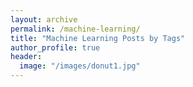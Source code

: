 ```yaml
---
layout: archive
permalink: /machine-learning/
title: "Machine Learning Posts by Tags"
author_profile: true
header: 
  image: "/images/donut1.jpg"  
---
```


